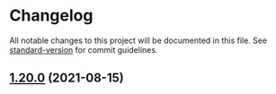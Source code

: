 # Changelog

All notable changes to this project will be documented in this file. See [standard-version](https://github.com/conventional-changelog/standard-version) for commit guidelines.

## [1.20.0](https://github.com/dominickolbe/pubg/compare/v1.19.11...v1.20.0) (2021-08-15)
